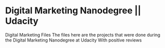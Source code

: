 # Digital Marketing Nanodegree || Udacity
Digital Marketing Files
The files here are the projects that were done
during the Digital Marketing Nanodegree at Udacity
With positive reviews
